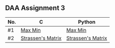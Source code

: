 ## DAA Assignment 3

| No. | C                                         | Python                                      |
| --- | ----------------------------------------- | ------------------------------------------- |
| #1  | [Max Min](./c_progs/maxmin.c)             | [Max Min](./py_progs/maxmin.py)             |
| #2  | [Strassen's Matrix](./c_progs/strassen.c) | [Strassen's Matrix](./py_progs/strassen.py) |
